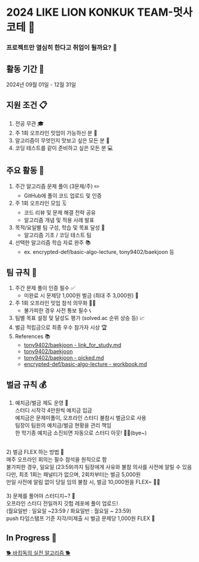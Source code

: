 # 2024 LIKE LION KONKUK TEAM-멋사코테 🦁

### 프로젝트만 열심히 한다고 취업이 될까요? 🤔

## 활동 기간 📅
2024년 09월 01일 - 12월 31일

## 지원 조건 📋
1. 전공 무관 🎓
2. 주 1회 오프라인 밋업이 가능하신 분 🤝
3. 알고리즘이 무엇인지 맛보고 싶은 모든 분 🧠
4. 코딩 테스트를 같이 준비하고 싶은 모든 분 💻

## 주요 활동 🚀
1. 주간 알고리즘 문제 풀이 (3문제/주) ✏️
   - GitHub에 풀이 코드 업로드 및 인증
2. 주 1회 오프라인 모임 🗓️
   - 코드 리뷰 및 문제 해결 전략 공유
   - 알고리즘 개념 및 적용 사례 발표
3. 목적/요일별 팀 구성, 학습 및 목표 달성 🎯
   - 알고리즘 기초 / 코딩 테스트 팀
4. 선택한 알고리즘 학습 자료 완주 📚
   - ex. encrypted-def/basic-algo-lecture, tony9402/baekjoon 등

## 팀 규칙 📜
1. 주간 문제 풀이 인증 필수 ✅
   - 미완료 시 문제당 1,000원 벌금 (최대 주 3,000원) 💸
2. 주 1회 오프라인 밋업 참석 의무화 🏃‍♂️
   - 불가피한 경우 사전 통보 필수 📞
3. 팀별 목표 설정 및 달성도 평가 (solved.ac 순위 상승 등) 📈
4. 벌금 적립금으로 최종 우수 참가자 시상 🏆
5. References 📚
   - [tony9402/baekjoon - link_for_study.md](https://github.com/tony9402/baekjoon/blob/main/link_for_study.md)
   - [tony9402/baekjoon](https://github.com/tony9402/baekjoon)
   - [tony9402/baekjoon - picked.md](https://github.com/tony9402/baekjoon/blob/main/picked.md)
   - [encrypted-def/basic-algo-lecture - workbook.md](https://github.com/encrypted-def/basic-algo-lecture/blob/master/workbook.md)
  
## 벌금 규칙 💰
1) 예치금/벌금 제도 운영 💸<br/>
   스터디 시작각 4만원씩 예치금 입금 <br/>
   예치금은 문제미풀이, 오프라인 스터디 불참시 벌금으로 사용 <br/>
   팀장이 팀원의 예치금/벌금 현황을 관리 책임 <br/>
   한 학기종 예치금 소진되면 자동으로 스터디 아웃! 👋👋(bye~) <br/>
<br/>
 2) 벌금 FLEX 하는 방법 💪<br/>
    매주 오프라인 회의는 필수 참석을 원칙으로 함 <br/>
    불가피한 경우, 일요일 (23:59)까지 팀장에게 사유와 불참 의사를 사전에 알릴 수 있음 <br/>
    다만, 최초 1회는 패널티가 없으며, 2회차부터는 벌금 5,000원 <br/>
    만일 사전에 알림 없이 당일 임의 불참 시, 벌금 10,000원을 FLEX~ 🕺💃<br/>
<br/>
3) 문제를 풀어야 스터디지~? 🧠<br/>
   오프라인 스터디 전일까지 깃헙 레포에 풀이 업로드!<br/>
   (월요일반 : 일요일 ~23:59 / 화요일반 : 월요일 ~ 23:59)<br/>
   push 타임스탬프 기준 지각/미제출 시 벌금 문제당 1,000원 FLEX 💸<br/>

## In Progress 🚧
[🐕 바킹독의 실전 알고리즘 🐕](https://github.com/encrypted-def/basic-algo-lecture)
